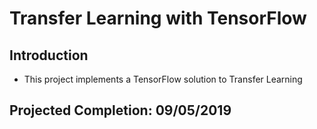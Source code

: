 # Transfer Learning with TensorFlow

## Introduction
* This project implements a TensorFlow solution to Transfer Learning

## Projected Completion: 09/05/2019
